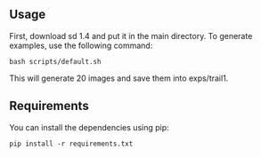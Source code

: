 ## Usage

First, download sd 1.4 and put it in the main directory.
To generate examples, use the following command:


```
bash scripts/default.sh
```
This will generate 20 images and save them into exps/trail1.

## Requirements
You can install the dependencies using pip:

```
pip install -r requirements.txt
```